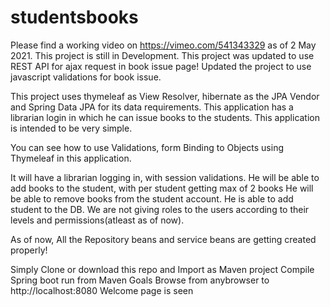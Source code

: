 # studentsbooks
Please find a working video on https://vimeo.com/541343329 as of 2 May 2021. This project is still in Development. This project was updated to use REST API for ajax request in book issue page! Updated the project to use javascript validations for book issue.


This project uses thymeleaf as View Resolver, hibernate as the JPA Vendor and Spring Data JPA for its data requirements. This application has a librarian login in which he can
issue books to the students. This application is intended to be very simple.

You can see how to use Validations, form Binding to Objects using Thymeleaf in this application.

It will have a librarian logging in, with session validations.
He will be able to add books to the student, with per student getting max of 2 books
He will be able to remove books from the student account.
He is able to add student to the DB.
We are not giving roles to the users according to their levels and permissions(atleast as of now).


As of now, All the Repository beans and service beans are getting created properly!

Simply Clone or download this repo and 
Import as Maven project
Compile
Spring boot run from Maven Goals
Browse from anybrowser to http://localhost:8080
Welcome page is seen

